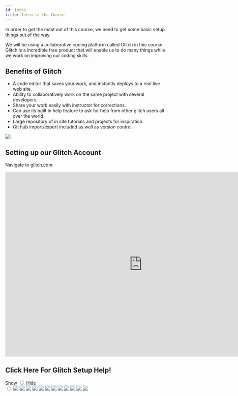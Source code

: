 ```yaml
---
id: intro
title: Intro to the Course
---
```



In order to get the most out of this course, we need to get some basic setup things out of the way.

We will be using a collaborative coding platform called Glitch in this course. Glitch is a incredible free product that will enable us to do many things while we work on improving our coding skills.

## Benefits of Glitch

* A code editor that saves your work, and instantly deploys to a real live web site.
* Ability to collaboratively work on the same project with several developers. 
* Share your work easily with instructor for corrections. 
* Can use its built in help feature to ask for help from other glitch users all over the world. 
* Large repository of in site tutorials and projects for inspiration.
* Git hub import/export included as well as version control.

<img src="https://raw.githubusercontent.com/lennyroyroy/the-basics/master/docs/static/img/glitch0.png">


## Setting up our Glitch Account 

Navigate to <a href="https://glitch.com/" target="_blank">glitch.com</a>



<iframe width="860" height="580" style="margin:0px;" src="https://www.youtube.com/embed/y162SSimvMA" frameborder="0" allow="accelerometer; autoplay; encrypted-media; gyroscope; picture-in-picture" allowfullscreen></iframe>


<!-- Cards -->

<h2>Click Here For Glitch Setup Help!</h2>


<label for="show" class="show-button button"><span>Show</span></label>
<input type=radio id="show" name="group">
<label for="hide" class="hide-button button"><span>Hide</span></label>    
<input type=radio id="hide" name="group">
<span id="content">
<img src="https://raw.githubusercontent.com/lennyroyroy/the-basics/master/docs/static/img/glitch1.png">
<img src="https://raw.githubusercontent.com/lennyroyroy/the-basics/master/docs/static/img/glitch2.png">
<img src="https://raw.githubusercontent.com/lennyroyroy/the-basics/master/docs/static/img/glitch3.png">
<img src="https://raw.githubusercontent.com/lennyroyroy/the-basics/master/docs/static/img/glitch4.png">
<img src="https://raw.githubusercontent.com/lennyroyroy/the-basics/master/docs/static/img/glitch5.png">
<img src="https://raw.githubusercontent.com/lennyroyroy/the-basics/master/docs/static/img/glitch6.png">
<img src="https://raw.githubusercontent.com/lennyroyroy/the-basics/master/docs/static/img/glitch7.png">
<img src="https://raw.githubusercontent.com/lennyroyroy/the-basics/master/docs/static/img/glitch8.png">
<img src="https://raw.githubusercontent.com/lennyroyroy/the-basics/master/docs/static/img/glitch9.png">
<img src="https://raw.githubusercontent.com/lennyroyroy/the-basics/master/docs/static/img/glitch10.png">
<img src="https://raw.githubusercontent.com/lennyroyroy/the-basics/master/docs/static/img/glitch11.png">
<img src="https://raw.githubusercontent.com/lennyroyroy/the-basics/master/docs/static/img/glitch12.png">
</span>


<!--  -->




